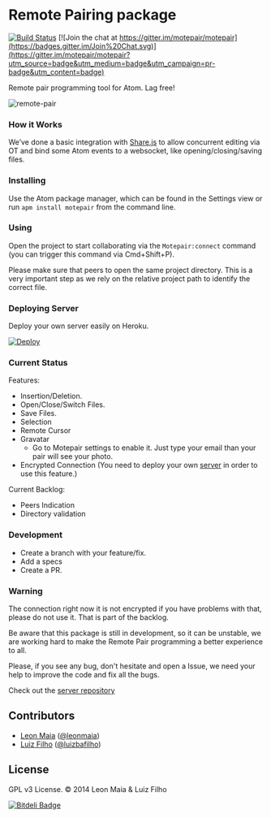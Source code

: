 # Remote Pairing package

[![Build Status](https://travis-ci.org/motepair/motepair.svg?branch=master)](https://travis-ci.org/motepair/motepair) [![Join the chat at https://gitter.im/motepair/motepair](https://badges.gitter.im/Join%20Chat.svg)](https://gitter.im/motepair/motepair?utm_source=badge&utm_medium=badge&utm_campaign=pr-badge&utm_content=badge)

Remote pair programming tool for Atom. Lag free!

![remote-pair](https://raw.githubusercontent.com/motepair/motepair/master/docs/motepair.gif)

### How it Works
We’ve done a basic integration with  [Share.js](http://sharejs.org/) to allow concurrent editing via OT and bind some Atom events to a websocket, like opening/closing/saving files.

### Installing

Use the Atom package manager, which can be found in the Settings view or
run `apm install motepair` from the command line.


### Using
Open the project to start collaborating via the `Motepair:connect` command
(you can trigger this command via Cmd+Shift+P).

Please make sure that peers to open the same project directory. This is a very important step as we rely on the relative project path to identify the correct file.

### Deploying Server
Deploy your own server easily on Heroku.

[![Deploy](https://www.herokucdn.com/deploy/button.svg)](https://heroku.com/deploy?template=https://github.com/motepair/motepair-server)

### Current Status
Features:
  - Insertion/Deletion.
  - Open/Close/Switch Files.
  - Save Files.
  - Selection
  - Remote Cursor
  - Gravatar
    - Go to Motepair settings to enable it. Just type your email than your pair will see your photo.
  - Encrypted Connection (You need to deploy your own [server](https://github.com/motepair/motepair-server) in order to use this feature.)

Current Backlog:
  - Peers Indication
  - Directory validation

### Development
* Create a branch with your feature/fix.
* Add a specs
* Create a PR.

### Warning
The connection right now it is not encrypted if you have problems with that, please do not use it. That is part of the backlog.

Be aware that this package is still in development, so it can be unstable, we are working hard to make the Remote Pair programming a better experience to all.

Please, if you see any bug, don't hesitate and open a Issue, we need your help to improve the code and fix all the bugs.

Check out the [server repository](https://github.com/motepair/motepair-server)

## Contributors

* [Leon Maia](http://github.com/leonmaia) ([@leonmaia](https://twitter.com/leonmaia))
* [Luiz Filho](http://github.com/luizbafilho) ([@luizbafilho](http://twitter.com/luizbafilho))

## License

GPL v3 License. &copy; 2014 Leon Maia & Luiz Filho


[![Bitdeli Badge](https://d2weczhvl823v0.cloudfront.net/motepair/motepair/trend.png)](https://bitdeli.com/free "Bitdeli Badge")

